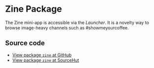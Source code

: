 # Zine Package

The Zine mini-app is accessible via the _Launcher_. It is a novelty way to browse image-heavy channels such as #showmeyourcoffee.

## Source code
* [View package `zine` at GitHub](https://github.com/soapdog/patchfox/blob/master/ui/packages/zine) 
* [View package `zine` at SourceHut](https://git.sr.ht/~soapdog/patchfox/tree/master/item/ui/packages/zine)
